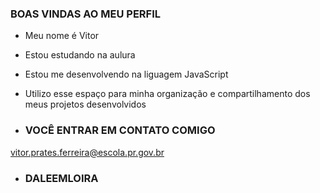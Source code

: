 ### BOAS VINDAS AO MEU PERFIL

- Meu nome é Vitor

- Estou estudando na aulura
- Estou me desenvolvendo na liguagem JavaScript
- Utilizo esse espaço para minha organização e compartilhamento dos meus projetos desenvolvidos

- ### VOCÊ ENTRAR EM CONTATO COMIGO

vitor.prates.ferreira@escola.pr.gov.br
- ### DALEEMLOIRA

